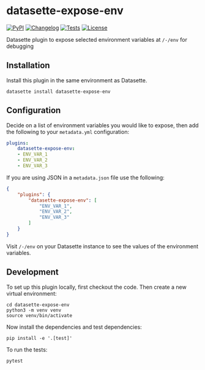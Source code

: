 # datasette-expose-env

[![PyPI](https://img.shields.io/pypi/v/datasette-expose-env.svg)](https://pypi.org/project/datasette-expose-env/)
[![Changelog](https://img.shields.io/github/v/release/simonw/datasette-expose-env?include_prereleases&label=changelog)](https://github.com/simonw/datasette-expose-env/releases)
[![Tests](https://github.com/simonw/datasette-expose-env/workflows/Test/badge.svg)](https://github.com/simonw/datasette-expose-env/actions?query=workflow%3ATest)
[![License](https://img.shields.io/badge/license-Apache%202.0-blue.svg)](https://github.com/simonw/datasette-expose-env/blob/main/LICENSE)

Datasette plugin to expose selected environment variables at `/-/env` for debugging

## Installation

Install this plugin in the same environment as Datasette.

    datasette install datasette-expose-env

## Configuration

Decide on a list of environment variables you would like to expose, then add the following to your `metadata.yml` configuration:

```yaml
plugins:
    datasette-expose-env:
    - ENV_VAR_1
    - ENV_VAR_2
    - ENV_VAR_3
```

If you are using JSON in a `metadata.json` file use the following:

```json
{
    "plugins": {
        "datasette-expose-env": [
            "ENV_VAR_1",
            "ENV_VAR_2",
            "ENV_VAR_3"
        ]
    }
}
```

Visit `/-/env` on your Datasette instance to see the values of the environment variables.

## Development

To set up this plugin locally, first checkout the code. Then create a new virtual environment:

    cd datasette-expose-env
    python3 -m venv venv
    source venv/bin/activate

Now install the dependencies and test dependencies:

    pip install -e '.[test]'

To run the tests:

    pytest

